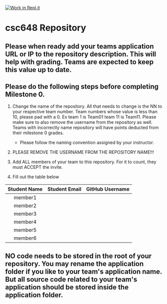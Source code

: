[![Work in Repl.it](https://classroom.github.com/assets/work-in-replit-14baed9a392b3a25080506f3b7b6d57f295ec2978f6f33ec97e36a161684cbe9.svg)](https://classroom.github.com/online_ide?assignment_repo_id=4846239&assignment_repo_type=AssignmentRepo)
# csc648 Repository

## Please when ready add your teams application URL or IP to the repository description. This will help with grading. Teams are expected to keep this value up to date.

## Please do the following steps before completing Milestone 0.
1. Change the name of the repository. All that needs to change is the NN to your respective team number. Team numbers whose value is less than 10, please pad with a 0. Ex team 1 is Team01 team 11 is Team11. Please make sure to also remove the username from the repository as well. Teams with incorrectly name repository will have points deducted from their milestone 0 grades.
      - Please follow the naming convention assigned by your instructor.

1. PLEASE REMOVE THE USERNAME FROM THE REPOSITORY NAME!!!

2. Add ALL members of your team to this repository. For it to count, they must ACCEPT the invite.

3. Fill out the table below


| Student Name | Student Email | GitHub Username |
|    :---:     |     :---:     |     :---:       |
| member1      |               |                 |
| member2      |               |                 |
| member3      |               |                 |
| member4      |               |                 |
| member5      |               |                 |
| member6      |               |                 |

## NO code needs to be stored in the root of your repository. You may rename the application folder if you like to your team's application name. But all source code related to your team's application should be stored inside the application folder.
